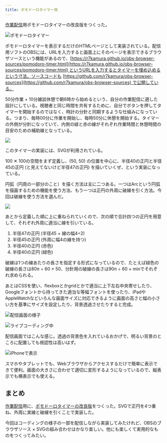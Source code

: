 ```yaml
---
title: ポモドーロタイマー改
---
```

[作業配信](https://www.youtube.com/c/r7kamura)用ポモドーロタイマーの改良版をつくった。

![](https://lh3.googleusercontent.com/19XFhPB10RinzbRYc1Y0LikF6_QrB2Y1RC-2gY9BHxtiI_tMp_3R5n0gmoqbKjVtdNhMo9BxeTJB6yfAdpfI0ikPjQMMJOAxhJ4o2SwzZXsAQcaviyXr7aBH9Vy5Is3Jn0okR2wAvi9CJypv20qPtF1JWHaVxOEl8AqetCTYBW5K6l7coSFRJ0NeyyVogA "ポモドーロタイマー")

ポモドーロタイマーを表示するだけのHTMLページとして実装されている。配信用ソフトのOBSには、URLを入力すると画面上にそのページを表示できるブラウザソースという機能があるので、[https://r7kamura.github.io/obs-browser-sources/pomodoro-timer.html](https://r7kamura.github.io/obs-browser-sources/pomodoro-timer.html) というURLを入力するとタイマーを埋め込めるという寸法。ソースコードも [https://github.com/r7kamura/obs-browser-sources](https://github.com/r7kamura/obs-browser-sources) で公開している。

50分作業 + 10分雑談休憩で朝6時から始めるという、自分の作業配信に適した設計にしている。視聴者と同じ時間を共有するために、自分でボタンを押してタイマーを開始するのではなく、時計の分針と同期するような仕組みになっている。つまり、毎時00分に作業を開始し、毎時50分に休憩を開始する。タイマーの外側が分針になっていて、内側の緑と赤の線がそれぞれ作業時間と休憩時間の目安のための補助線となっている。

![](https://lh3.googleusercontent.com/ZDaxuAt3aoJRO8muIsD1glLKPac82KJ_TdCY02x9EgDOKxWeUd3bejqMiGhxVGTRtcXfVEsmCchLsSY49-9WDQI8fN5Fa3DAF-qhKgCUlKne2kFWU0s_iL6At_hwTFr0OOrTSe76rzwyMlZXUGq-mmIflwWYfXivw4ywdzsddDvpZbWJNIzR6LaZrnrbDQ)

このタイマーの実装には、SVGが利用されている。

100 ✕ 100の空間をまず定義し、(50, 50) の位置を中心に、半径40の正円と半径45の正円 (と見えてないけど半径47の正円) を描いていくぜ、という実装になっている。

円弧（円周の一部分のこと）を描く方法は主に二つある。一つはArcという円弧を描画するための機能を使う方法、もう一つは正円の外周に破線を引く方法。今回は破線を使う方法を選んだ。

![](https://lh5.googleusercontent.com/938yN9YBYCpNGZyv88EXWruWlgGdIjV9_VdWe43YKwU1F1vLjEF0YR8XvI7NFDMZDeZbUAo4S78vNXOthq26djkG9IEuJigVBOvQHjHN0ly2qxA5KQ28XeQZtME2522kp4UjbB2zYwSDBNheHKN0sDZIo1GMflsuWPa5CE1ioqe1-pHHh5yXlwIolE2GVg)

あとから定義した順に上に重ねられていくので、次の順で合計四つの正円を用意して、それぞれ外周に適当に線を引いている。

1.  半径47の正円 (半径45 + 線の幅4÷2)
2.  半径45の正円 (外周に幅4の線を持つ)
3.  半径40の正円 (赤色)
4.  半径40の正円 (緑色)

破線は1つの線あたりの長さを指定する形式になっているので、たとえば緑色の破線の長さは80π ÷ 60 × 50、分針用の破線の長さは90π ÷ 60 × minでそれぞれ求められる。

あとはCSSを使い、flexboxとかgridとかで適当に上下左右中央寄せしたり、Googleフォントから持ってきた適当な等幅フォントを使ったり、iPadやAppleWatchなどいろんな画面サイズに対応できるように画面の高さと幅の小さい方を基準にサイズを設定したり、背景透過させたりすると完成。

![](https://lh6.googleusercontent.com/y28Ty8L8CGe5bHB_vcHtkjnaXf-ZKf51TNDUj-Vkmwpx9NlgRrp6XE_BMR2GXIXTyoEKtjcx-j7K0nYJWe5gjglHXFiIJbE8-eIT51hBN_xY-LmTDnjM4X5VBY60lKliazNKx0evrPxiAgokZcPNOJLAj-hFaBr0isD_CQsW2lJKrogSZl-Q3eWNHHKumQ "配信画面の様子")

![](https://lh5.googleusercontent.com/xzFdWctQL2a3o9qxkaf4m84zrPWBEGG_zTuPH7RlZdpN5TOjvY5MMjQ-jp9BcJ_qSJtDwL6oe4yerRHA3ewVDiar87GUKRa5AB0NkTFLwPParg0Kc4KSm5LtH-OiGkKjZ4VAFvCIo51KfBt-hCLJCa4XrPvDEqtWFU5_aeDYMAsz3KlvkxrSzXbz2Gd-fQ "ライブコーディング中")

配信画面ではこんな感じ。透過の背景色を入れているおかげで、明るい背景のところに配置しても視認性は高いはず。

![](https://lh4.googleusercontent.com/YTiZ2CBfP04GpyFkdWEjOKmfrILoKrrLo-yZJn6kvmYNuJWig0SrS8-Tr2KPCIss9VbyhWiFk2dNgnnh_hsklkPAd5j4GsVFf6NMptxSgJS_BfEjH8QLLnN_FI38hjwBTWNSRuO7Qc_C_bR-MnoQ_5isPZoBSyy_giW02Xkb7yKkOAEsX-ckAmeqH1bAGA "iPhoneで表示")

スマホやタブレットでも、Webブラウザからアクセスするだけで簡単に表示できて便利。画面の大きさに合わせて適切に変形するようになっているので、縦表示でも横表示でも使える。

まとめ
---

[作業配信](https://www.youtube.com/c/r7kamura)用に、[ポモドーロタイマーの改良版](https://github.com/r7kamura/obs-browser-sources)をつくった。SVGで正円を4つ重ね、外周に実線と破線を引くことで実装した。

今回はコーディングの様子の一部を配信しながら実装してみたけれど、OBSのブラウザソース × SVGの組み合わせはかなり楽しい。他にも楽しくて実用的なものをつくってみたい。
